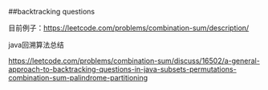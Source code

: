 ##backtracking questions

目前例子：https://leetcode.com/problems/combination-sum/description/

java回溯算法总结

https://leetcode.com/problems/combination-sum/discuss/16502/a-general-approach-to-backtracking-questions-in-java-subsets-permutations-combination-sum-palindrome-partitioning